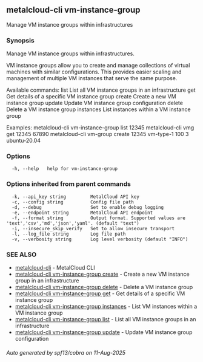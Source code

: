 ## metalcloud-cli vm-instance-group

Manage VM instance groups within infrastructures

### Synopsis

Manage VM instance groups within infrastructures.

VM instance groups allow you to create and manage collections of virtual machines
with similar configurations. This provides easier scaling and management of
multiple VM instances that serve the same purpose.

Available commands:
  list      List all VM instance groups in an infrastructure
  get       Get details of a specific VM instance group
  create    Create a new VM instance group
  update    Update VM instance group configuration
  delete    Delete a VM instance group
  instances List instances within a VM instance group

Examples:
  metalcloud-cli vm-instance-group list 12345
  metalcloud-cli vmg get 12345 67890
  metalcloud-cli vm-group create 12345 vm-type-1 100 3 ubuntu-20.04

### Options

```
  -h, --help   help for vm-instance-group
```

### Options inherited from parent commands

```
  -k, --api_key string         MetalCloud API key
  -c, --config string          Config file path
  -d, --debug                  Set to enable debug logging
  -e, --endpoint string        MetalCloud API endpoint
  -f, --format string          Output format. Supported values are 'text','csv','md','json','yaml'. (default "text")
  -i, --insecure_skip_verify   Set to allow insecure transport
  -l, --log_file string        Log file path
  -v, --verbosity string       Log level verbosity (default "INFO")
```

### SEE ALSO

* [metalcloud-cli](metalcloud-cli.md)	 - MetalCloud CLI
* [metalcloud-cli vm-instance-group create](metalcloud-cli_vm-instance-group_create.md)	 - Create a new VM instance group in an infrastructure
* [metalcloud-cli vm-instance-group delete](metalcloud-cli_vm-instance-group_delete.md)	 - Delete a VM instance group
* [metalcloud-cli vm-instance-group get](metalcloud-cli_vm-instance-group_get.md)	 - Get details of a specific VM instance group
* [metalcloud-cli vm-instance-group instances](metalcloud-cli_vm-instance-group_instances.md)	 - List VM instances within a VM instance group
* [metalcloud-cli vm-instance-group list](metalcloud-cli_vm-instance-group_list.md)	 - List all VM instance groups in an infrastructure
* [metalcloud-cli vm-instance-group update](metalcloud-cli_vm-instance-group_update.md)	 - Update VM instance group configuration

###### Auto generated by spf13/cobra on 11-Aug-2025
